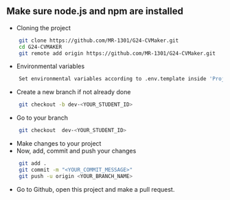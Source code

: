 ## Make sure node.js and npm are installed

- Cloning the project
```bash
    git clone https://github.com/MR-1301/G24-CVMaker.git
    cd G24-CVMAKER
    git remote add origin https://github.com/MR-1301/G24-CVMaker.git
```
- Environmental variables
```bash
    Set environmental variables according to .env.template inside 'Project Work' directory
```

- Create a new branch if not already done
```bash
    git checkout -b dev-<YOUR_STUDENT_ID>
```
- Go to your branch
```bash
    git checkout  dev-<YOUR_STUDENT_ID>
```

- Make changes to your project
- Now, add, commit and push your changes
```bash
    git add .
    git commit -m "<YOUR_COMMIT_MESSAGE>"
    git push -u origin <YOUR_BRANCH_NAME>
```

- Go to Github, open this project and make a pull request.

